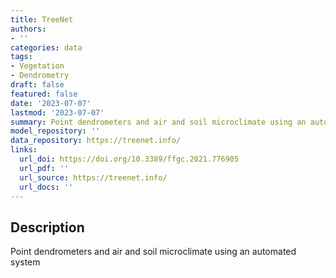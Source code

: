 ```yaml
---
title: TreeNet
authors:
- ''
categories: data
tags:
- Vegetation
- Dendrometry
draft: false
featured: false
date: '2023-07-07'
lastmod: '2023-07-07'
summary: Point dendrometers and air and soil microclimate using an automated system
model_repository: ''
data_repository: https://treenet.info/
links:
  url_doi: https://doi.org/10.3389/ffgc.2021.776905
  url_pdf: ''
  url_source: https://treenet.info/
  url_docs: ''
---
```


## Description

Point dendrometers and air and soil microclimate using an automated system

